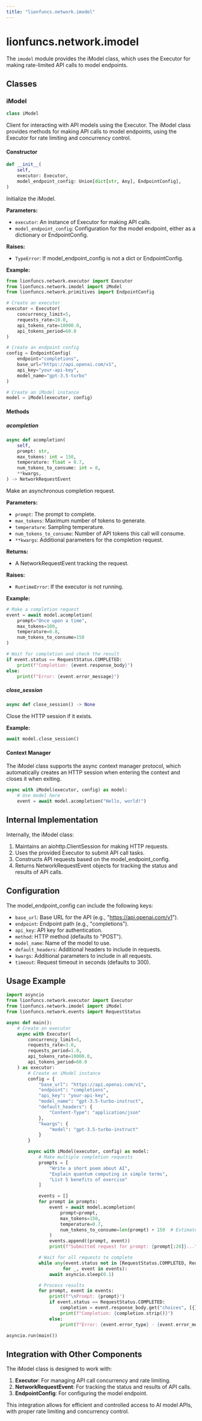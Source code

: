 ```yaml
---
title: "lionfuncs.network.imodel"
---
```


# lionfuncs.network.imodel

The `imodel` module provides the iModel class, which uses the Executor for
making rate-limited API calls to model endpoints.

## Classes

### iModel

```python
class iModel
```

Client for interacting with API models using the Executor. The iModel class
provides methods for making API calls to model endpoints, using the Executor for
rate limiting and concurrency control.

#### Constructor

```python
def __init__(
    self,
    executor: Executor,
    model_endpoint_config: Union[dict[str, Any], EndpointConfig],
)
```

Initialize the iModel.

**Parameters:**

- `executor`: An instance of Executor for making API calls.
- `model_endpoint_config`: Configuration for the model endpoint, either as a
  dictionary or EndpointConfig.

**Raises:**

- `TypeError`: If model_endpoint_config is not a dict or EndpointConfig.

**Example:**

```python
from lionfuncs.network.executor import Executor
from lionfuncs.network.imodel import iModel
from lionfuncs.network.primitives import EndpointConfig

# Create an executor
executor = Executor(
    concurrency_limit=5,
    requests_rate=10.0,
    api_tokens_rate=10000.0,
    api_tokens_period=60.0
)

# Create an endpoint config
config = EndpointConfig(
    endpoint="completions",
    base_url="https://api.openai.com/v1",
    api_key="your-api-key",
    model_name="gpt-3.5-turbo"
)

# Create an iModel instance
model = iModel(executor, config)
```

#### Methods

##### acompletion

```python
async def acompletion(
    self,
    prompt: str,
    max_tokens: int = 150,
    temperature: float = 0.7,
    num_tokens_to_consume: int = 0,
    **kwargs,
) -> NetworkRequestEvent
```

Make an asynchronous completion request.

**Parameters:**

- `prompt`: The prompt to complete.
- `max_tokens`: Maximum number of tokens to generate.
- `temperature`: Sampling temperature.
- `num_tokens_to_consume`: Number of API tokens this call will consume.
- `**kwargs`: Additional parameters for the completion request.

**Returns:**

- A NetworkRequestEvent tracking the request.

**Raises:**

- `RuntimeError`: If the executor is not running.

**Example:**

```python
# Make a completion request
event = await model.acompletion(
    prompt="Once upon a time",
    max_tokens=100,
    temperature=0.8,
    num_tokens_to_consume=150
)

# Wait for completion and check the result
if event.status == RequestStatus.COMPLETED:
    print(f"Completion: {event.response_body}")
else:
    print(f"Error: {event.error_message}")
```

##### close_session

```python
async def close_session() -> None
```

Close the HTTP session if it exists.

**Example:**

```python
await model.close_session()
```

#### Context Manager

The iModel class supports the async context manager protocol, which
automatically creates an HTTP session when entering the context and closes it
when exiting.

```python
async with iModel(executor, config) as model:
    # Use model here
    event = await model.acompletion("Hello, world!")
```

## Internal Implementation

Internally, the iModel class:

1. Maintains an aiohttp.ClientSession for making HTTP requests.
2. Uses the provided Executor to submit API call tasks.
3. Constructs API requests based on the model_endpoint_config.
4. Returns NetworkRequestEvent objects for tracking the status and results of
   API calls.

## Configuration

The model_endpoint_config can include the following keys:

- `base_url`: Base URL for the API (e.g., "https://api.openai.com/v1").
- `endpoint`: Endpoint path (e.g., "completions").
- `api_key`: API key for authentication.
- `method`: HTTP method (defaults to "POST").
- `model_name`: Name of the model to use.
- `default_headers`: Additional headers to include in requests.
- `kwargs`: Additional parameters to include in all requests.
- `timeout`: Request timeout in seconds (defaults to 300).

## Usage Example

```python
import asyncio
from lionfuncs.network.executor import Executor
from lionfuncs.network.imodel import iModel
from lionfuncs.network.events import RequestStatus

async def main():
    # Create an executor
    async with Executor(
        concurrency_limit=5,
        requests_rate=3.0,
        requests_period=1.0,
        api_tokens_rate=10000.0,
        api_tokens_period=60.0
    ) as executor:
        # Create an iModel instance
        config = {
            "base_url": "https://api.openai.com/v1",
            "endpoint": "completions",
            "api_key": "your-api-key",
            "model_name": "gpt-3.5-turbo-instruct",
            "default_headers": {
                "Content-Type": "application/json"
            },
            "kwargs": {
                "model": "gpt-3.5-turbo-instruct"
            }
        }

        async with iModel(executor, config) as model:
            # Make multiple completion requests
            prompts = [
                "Write a short poem about AI",
                "Explain quantum computing in simple terms",
                "List 5 benefits of exercise"
            ]

            events = []
            for prompt in prompts:
                event = await model.acompletion(
                    prompt=prompt,
                    max_tokens=150,
                    temperature=0.7,
                    num_tokens_to_consume=len(prompt) + 150  # Estimate token usage
                )
                events.append((prompt, event))
                print(f"Submitted request for prompt: {prompt[:20]}...")

            # Wait for all requests to complete
            while any(event.status not in [RequestStatus.COMPLETED, RequestStatus.FAILED]
                     for _, event in events):
                await asyncio.sleep(0.1)

            # Process results
            for prompt, event in events:
                print(f"\nPrompt: {prompt}")
                if event.status == RequestStatus.COMPLETED:
                    completion = event.response_body.get("choices", [{}])[0].get("text", "")
                    print(f"Completion: {completion.strip()}")
                else:
                    print(f"Error: {event.error_type} - {event.error_message}")

asyncio.run(main())
```

## Integration with Other Components

The iModel class is designed to work with:

1. **Executor**: For managing API call concurrency and rate limiting.
2. **NetworkRequestEvent**: For tracking the status and results of API calls.
3. **EndpointConfig**: For configuring the model endpoint.

This integration allows for efficient and controlled access to AI model APIs,
with proper rate limiting and concurrency control.
